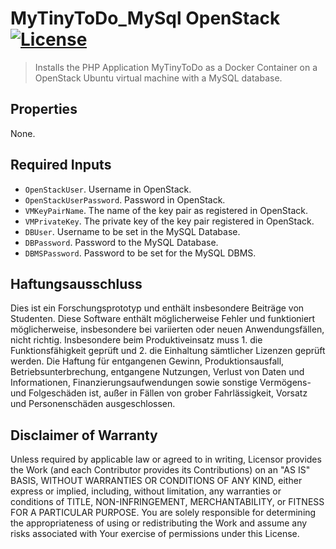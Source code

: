 # MyTinyToDo_MySql OpenStack [![License](https://img.shields.io/badge/License-Apache%202.0-blue.svg)](https://opensource.org/licenses/Apache-2.0)

> Installs the PHP Application MyTinyToDo as a Docker Container on a OpenStack Ubuntu virtual machine with a MySQL database.

## Properties

None.

## Required Inputs

- `OpenStackUser`. Username in OpenStack.
- `OpenStackUserPassword`. Password in OpenStack.
- `VMKeyPairName`. The name of the key pair as registered in OpenStack. 
- `VMPrivateKey`. The private key of the key pair registered in OpenStack. 
- `DBUser`. Username to be set in the MySQL Database.
- `DBPassword`. Password to the MySQL Database.
- `DBMSPassword`. Password to be set for the MySQL DBMS.

## Haftungsausschluss

Dies ist ein Forschungsprototyp und enthält insbesondere Beiträge von Studenten.
Diese Software enthält möglicherweise Fehler und funktioniert möglicherweise, insbesondere bei variierten oder neuen Anwendungsfällen, nicht richtig.
Insbesondere beim Produktiveinsatz muss 1. die Funktionsfähigkeit geprüft und 2. die Einhaltung sämtlicher Lizenzen geprüft werden.
Die Haftung für entgangenen Gewinn, Produktionsausfall, Betriebsunterbrechung, entgangene Nutzungen, Verlust von Daten und Informationen, Finanzierungsaufwendungen sowie sonstige Vermögens- und Folgeschäden ist, außer in Fällen von grober Fahrlässigkeit, Vorsatz und Personenschäden ausgeschlossen.

## Disclaimer of Warranty

Unless required by applicable law or agreed to in writing, Licensor provides the Work (and each Contributor
provides its Contributions) on an "AS IS" BASIS, WITHOUT WARRANTIES OR CONDITIONS OF ANY KIND, either express
or implied, including, without limitation, any warranties or conditions of TITLE, NON-INFRINGEMENT,
MERCHANTABILITY, or FITNESS FOR A PARTICULAR PURPOSE. You are solely responsible for determining the
appropriateness of using or redistributing the Work and assume any risks associated with Your exercise of
permissions under this License.
